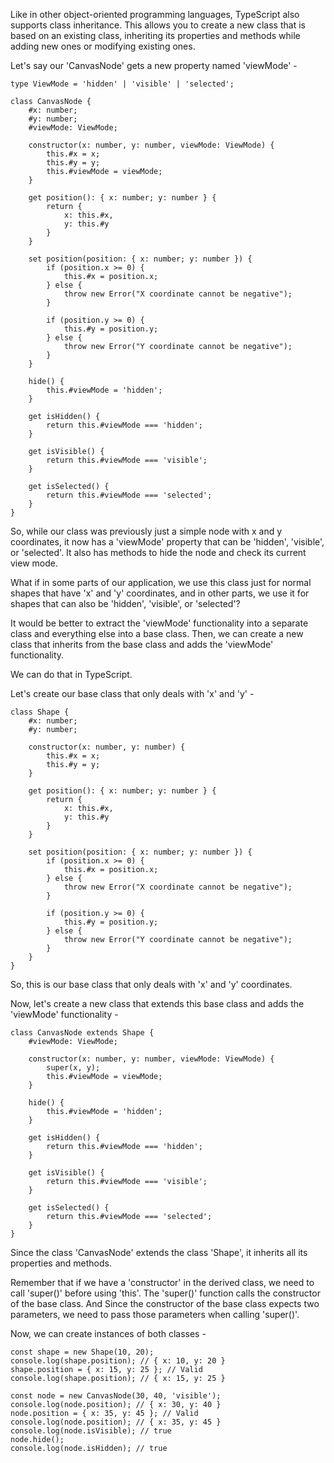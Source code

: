 Like in other object-oriented programming languages, TypeScript also supports class inheritance. This allows you to create a new class that is based on an existing class, inheriting its properties and methods while adding new ones or modifying existing ones.

Let's say our 'CanvasNode' gets a new property named 'viewMode' -

    type ViewMode = 'hidden' | 'visible' | 'selected';

    class CanvasNode {
        #x: number; 
        #y: number;
        #viewMode: ViewMode;

        constructor(x: number, y: number, viewMode: ViewMode) {
            this.#x = x;
            this.#y = y;
            this.#viewMode = viewMode;
        }

        get position(): { x: number; y: number } {
            return {
                x: this.#x,
                y: this.#y
            }
        }

        set position(position: { x: number; y: number }) {
            if (position.x >= 0) {
                this.#x = position.x;
            } else {
                throw new Error("X coordinate cannot be negative");
            }

            if (position.y >= 0) {
                this.#y = position.y;
            } else {
                throw new Error("Y coordinate cannot be negative");
            }
        }

        hide() {
            this.#viewMode = 'hidden';
        }

        get isHidden() {
            return this.#viewMode === 'hidden';
        }

        get isVisible() {
            return this.#viewMode === 'visible';
        }

        get isSelected() {
            return this.#viewMode === 'selected';
        }
    }

So, while our class was previously just a simple node with x and y coordinates, it now has a 'viewMode' property that can be 'hidden', 'visible', or 'selected'. It also has methods to hide the node and check its current view mode.

What if in some parts of our application, we use this class just for normal shapes that have 'x' and 'y' coordinates, and in other parts, we use it for shapes that can also be 'hidden', 'visible', or 'selected'?

It would be better to extract the 'viewMode' functionality into a separate class and everything else into a base class. Then, we can create a new class that inherits from the base class and adds the 'viewMode' functionality.

We can do that in TypeScript.

Let's create our base class that only deals with 'x' and 'y' -

    class Shape {
        #x: number; 
        #y: number;

        constructor(x: number, y: number) {
            this.#x = x;
            this.#y = y;
        }

        get position(): { x: number; y: number } {
            return {
                x: this.#x,
                y: this.#y
            }
        }

        set position(position: { x: number; y: number }) {
            if (position.x >= 0) {
                this.#x = position.x;
            } else {
                throw new Error("X coordinate cannot be negative");
            }

            if (position.y >= 0) {
                this.#y = position.y;
            } else {
                throw new Error("Y coordinate cannot be negative");
            }
        }
    }

So, this is our base class that only deals with 'x' and 'y' coordinates.

Now, let's create a new class that extends this base class and adds the 'viewMode' functionality -

    class CanvasNode extends Shape {
        #viewMode: ViewMode;

        constructor(x: number, y: number, viewMode: ViewMode) {
            super(x, y);
            this.#viewMode = viewMode;
        }

        hide() {
            this.#viewMode = 'hidden';
        }

        get isHidden() {
            return this.#viewMode === 'hidden';
        }

        get isVisible() {
            return this.#viewMode === 'visible';
        }

        get isSelected() {
            return this.#viewMode === 'selected';
        }
    }

Since the class 'CanvasNode' extends the class 'Shape', it inherits all its properties and methods.

Remember that if we have a 'constructor' in the derived class, we need to call 'super()' before using 'this'. The 'super()' function calls the constructor of the base class. And Since the constructor of the base class expects two parameters, we need to pass those parameters when calling 'super()'.

Now, we can create instances of both classes -

    const shape = new Shape(10, 20);
    console.log(shape.position); // { x: 10, y: 20 }
    shape.position = { x: 15, y: 25 }; // Valid
    console.log(shape.position); // { x: 15, y: 25 }

    const node = new CanvasNode(30, 40, 'visible');
    console.log(node.position); // { x: 30, y: 40 }
    node.position = { x: 35, y: 45 }; // Valid
    console.log(node.position); // { x: 35, y: 45 }
    console.log(node.isVisible); // true
    node.hide();
    console.log(node.isHidden); // true